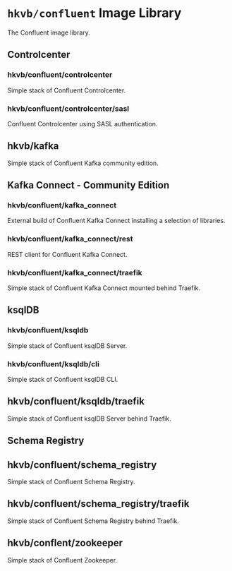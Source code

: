 # `hkvb/confluent` Image Library

The Confluent image library.

## Controlcenter

### hkvb/confluent/controlcenter

Simple stack of Confluent Controlcenter.

### hkvb/confluent/controlcenter/sasl

Confluent Controlcenter using SASL authentication.

## hkvb/kafka

Simple stack of Confluent Kafka community edition.

## Kafka Connect - Community Edition

### hkvb/confluent/kafka_connect

External build of Confluent Kafka Connect installing a selection of libraries.

### hkvb/confluent/kafka_connect/rest

REST client for Confluent Kafka Connect.

### hkvb/confluent/kafka_connect/traefik

Simple stack of Confluent Kafka Connect mounted behind Traefik.

## ksqlDB

### hkvb/confluent/ksqldb

Simple stack of Confluent ksqlDB Server.

### hkvb/confluent/ksqldb/cli

Simple stack of Confluent ksqlDB CLI.

## hkvb/confluent/ksqldb/traefik

Simple stack of Confluent ksqlDB Server behind Traefik.

## Schema Registry

## hkvb/confluent/schema_registry

Simple stack of Confluent Schema Registry.

## hkvb/confluent/schema_registry/traefik

Simple stack of Confluent Schema Registry behind Traefik.

## hkvb/conflent/zookeeper

Simple stack of Confluent Zookeeper.
